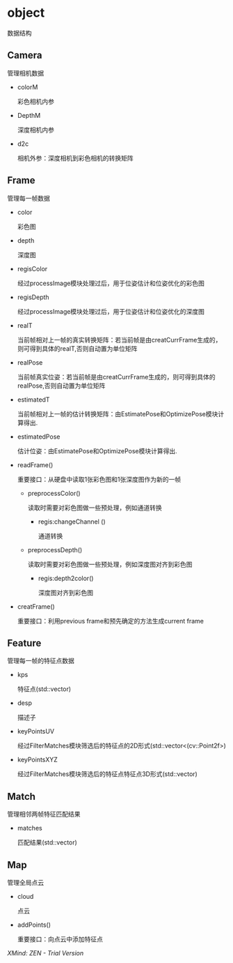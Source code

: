 # object

数据结构

## Camera

管理相机数据

* colorM

  彩色相机内参

* DepthM

  深度相机内参

* d2c

  相机外参：深度相机到彩色相机的转换矩阵

## Frame

管理每一帧数据

* color

  彩色图

* depth

  深度图

* regisColor

  经过processImage模块处理过后，用于位姿估计和位姿优化的彩色图

* regisDepth

  经过processImage模块处理过后，用于位姿估计和位姿优化的深度图

* realT

  当前帧相对上一帧的真实转换矩阵：若当前帧是由creatCurrFrame生成的，则可得到具体的realT,否则自动置为单位矩阵

* realPose

  当前帧真实位姿：若当前帧是由creatCurrFrame生成的，则可得到具体的realPose,否则自动置为单位矩阵

* estimatedT

  当前帧相对上一帧的估计转换矩阵：由EstimatePose和OptimizePose模块计算得出.

* estimatedPose

  估计位姿：由EstimatePose和OptimizePose模块计算得出.

* readFrame\(\)

  重要接口：从硬盘中读取1张彩色图和1张深度图作为新的一帧

  * preprocessColor\(\)

    读取时需要对彩色图做一些预处理，例如通道转换

    * regis:changeChannel \(\)

      通道转换

  * preprocessDepth\(\)

    读取时需要对彩色图做一些预处理，例如深度图对齐到彩色图

    * regis:depth2color\(\)

      深度图对齐到彩色图

* creatFrame\(\)

  重要接口：利用previous frame和预先确定的方法生成current frame

## Feature

管理每一帧的特征点数据

* kps

  特征点\(std::vector\)

* desp

  描述子

* keyPointsUV

  经过FilterMatches模块筛选后的特征点的2D形式\(std::vector&lt;\(cv::Point2f&gt;\)

* keyPointsXYZ

  经过FilterMatches模块筛选后的特征点特征点3D形式\(std::vector\)

## Match

管理相邻两帧特征匹配结果

* matches

  匹配结果\(std::vector\)

## Map

管理全局点云

* cloud

  点云

* addPoints\(\)

  重要接口：向点云中添加特征点

_XMind: ZEN - Trial Version_

